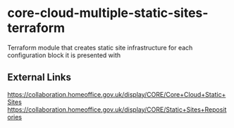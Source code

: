 # core-cloud-multiple-static-sites-terraform
Terraform module that creates static site infrastructure for each configuration block it is presented with

## External Links
https://collaboration.homeoffice.gov.uk/display/CORE/Core+Cloud+Static+Sites
https://collaboration.homeoffice.gov.uk/display/CORE/Static+Sites+Repositories
